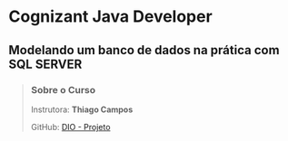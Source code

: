 # Cognizant Java Developer


## Modelando um banco de dados na prática com SQL SERVER

> ### Sobre o Curso
> Instrutora: **Thiago Campos**
> 
> GitHub: [DIO - Projeto ](https://github.com/ThiagoAcam/ControleAcessoEstrelaDaMorte)


